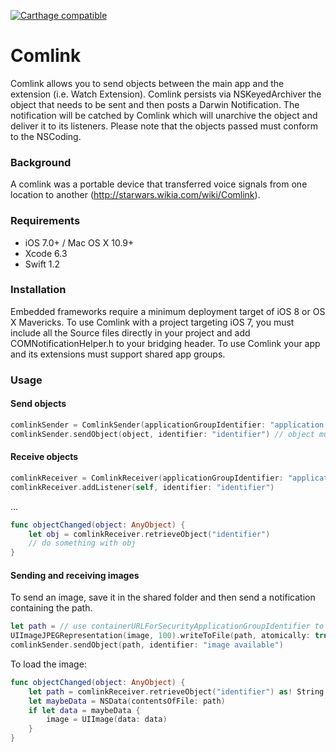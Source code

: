 [![Carthage compatible](https://img.shields.io/badge/Carthage-compatible-4BC51D.svg?style=flat)](https://github.com/Carthage/Carthage)

# Comlink
Comlink allows you to send objects between the main app and the extension (i.e. Watch Extension).
Comlink persists via NSKeyedArchiver the object that needs to be sent and then posts a Darwin Notification. 
The notification will be catched by Comlink which will unarchive the object and deliver it to its listeners. 
Please note that the objects passed must conform to the NSCoding.

### Background
A comlink was a portable device that transferred voice signals from one location to another (http://starwars.wikia.com/wiki/Comlink).

### Requirements
- iOS 7.0+ / Mac OS X 10.9+
- Xcode 6.3
- Swift 1.2

### Installation
Embedded frameworks require a minimum deployment target of iOS 8 or OS X Mavericks.
To use Comlink with a project targeting iOS 7, you must include all the Source files directly in your project and add COMNotificationHelper.h to your bridging header.
To use Comlink your app and its extensions must support shared app groups.

### Usage

#### Send objects
```swift
comlinkSender = ComlinkSender(applicationGroupIdentifier: "application.group.identifier", directoryName: "directory name")
comlinkSender.sendObject(object, identifier: "identifier") // object must conform to the NSCoding protocol
```

#### Receive objects
```swift
comlinkReceiver = ComlinkReceiver(applicationGroupIdentifier: "application.group.identifier", directoryName: "directory name")
comlinkReceiver.addListener(self, identifier: "identifier")
```
...
```swift
func objectChanged(object: AnyObject) {
	let obj = comlinkReceiver.retrieveObject("identifier")
	// do something with obj
}
```

#### Sending and receiving images

To send an image, save it in the shared folder and then send a notification containing the path.

```swift
let path = // use containerURLForSecurityApplicationGroupIdentifier to create the path 
UIImageJPEGRepresentation(image, 100).writeToFile(path, atomically: true)
comlinkSender.sendObject(path, identifier: "image available")

```

To load the image:

```swift
func objectChanged(object: AnyObject) {
	let path = comlinkReceiver.retrieveObject("identifier") as! String
	let maybeData = NSData(contentsOfFile: path)
	if let data = maybeData {
		image = UIImage(data: data)
	}
}
```
